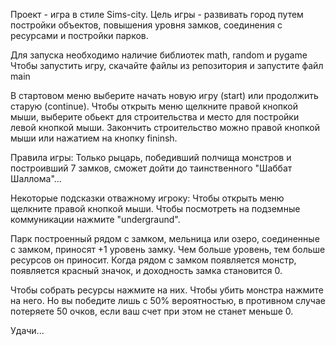 Проект - игра в стиле Sims-city. Цель игры - развивать город путем постройки объектов, повышения уровня замков, соединения с ресурсами и постройки парков.

Для запуска необходимо наличие библиотек math, random и pygame
Чтобы запустить игру, скачайте файлы из репозитория и запустите файл main

В стартовом меню выберите начать новую игру (start) или продолжить старую (continue). Чтобы открыть меню щелкните правой кнопкой мыши, выберите обьект для строительства и место для постройки левой кнопкой мыши.
Закончить строительство можно правой кнопкой мыши или нажатием на кнопку fininsh.


Правила игры:
Только рыцарь, победивший полчища монстров и построивший 7 замков, сможет дойти до таинственного "Шаббат Шаллома"...

Некоторые подсказки отважному игроку:
Чтобы открыть меню щелкните правой кнопкой мыши.
Чтобы посмотреть на подземные коммуникации нажмите "undergraund".

Парк построенный рядом с замком, мельница или озеро, соединенные с замком, приносят +1 уровень замку. Чем больше уровень, тем больше ресурсов он приносит. Когда рядом с замком появляется монстр, 
появляется красный значок, и доходность замка становится 0.

Чтобы собрать ресурсы нажмите на них. Чтобы убить монстра нажмите на него. Но вы победите лишь с 50% вероятностью, в противном случае потеряете 50 очков, если ваш счет при этом не станет меньше 0.

Удачи...
